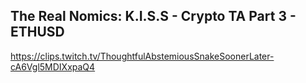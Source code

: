 ## The Real Nomics: K.I.S.S - Crypto TA Part 3 - ETHUSD

<https://clips.twitch.tv/ThoughtfulAbstemiousSnakeSoonerLater-cA6Vgl5MDIXxpaQ4>
